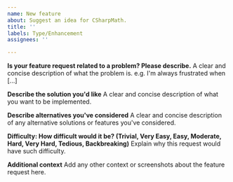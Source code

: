 ```yaml
---
name: New feature
about: Suggest an idea for CSharpMath.
title: ''
labels: Type/Enhancement
assignees: ''

---
```


**Is your feature request related to a problem? Please describe.**
A clear and concise description of what the problem is. e.g. I'm always frustrated when [...]

**Describe the solution you'd like**
A clear and concise description of what you want to be implemented.

**Describe alternatives you've considered**
A clear and concise description of any alternative solutions or features you've considered.

**Difficulty: How difficult would it be? (Trivial, Very Easy, Easy, Moderate, Hard, Very Hard, Tedious, Backbreaking)**
Explain why this request would have such difficulty.

**Additional context**
Add any other context or screenshots about the feature request here.
